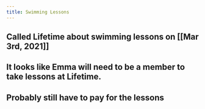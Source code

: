 ```yaml
---
title: Swimming Lessons
---
```


## Called Lifetime about swimming lessons on [[Mar 3rd, 2021]]
## It looks like Emma will need to be a member to take lessons at Lifetime.
## Probably still have to pay for the lessons
##
